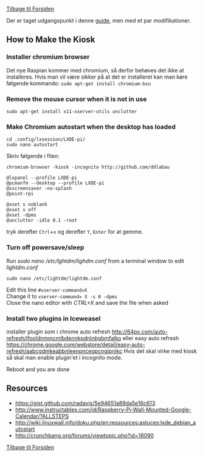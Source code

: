 [Tilbage til Forsiden](https://github.com/DDlabAU/raspberry-pi/tree/Omstrukturering)

Der er taget udgangspunkt i denne [guide](https://medium.com/stories-from-upstatement/how-to-build-a-web-kiosk-with-a-raspberry-pi-some-cables-and-a-tv-3dc2724acaa1 "raspberry pi kiosk mode"), men med et par modifikationer.

## How to Make the Kiosk

### Installer chromium browser
Det nye Raspian kommer med chromium, så derfor behøves det ikke at installeres.
Hvis man vil være sikker på at det er installeret kan man køre følgende kommando: `sudo apt-get install chromium-bsu`

### Remove the mouse cursor when it is not in use
`sudo apt-get install x11-xserver-utils unclutter`

### Make Chromium autostart when the desktop has loaded
```
cd .config/lxsession/LXDE-pi/
sudo nano autostart
```
Skriv følgende i filen:
```
chromium-browser -kiosk -incognito http://github.com/ddlabau

@lxpanel --profile LXDE-pi
@pcmanfm --desktop --profile LXDE-pi
@xscreensaver -no-splash
@point-rpi

@xset s noblank
@xset s off
@xset -dpms
@unclutter -idle 0.1 -root
```
tryk derefter `Ctrl`+`x` og derefter `Y`, `Enter` for at gemme.

### Turn off powersave/sleep

Run *sudo nano /etc/lghtdm/lighdm.conf* from a terminal window to edit *lightdm.conf*
```
sudo nano /etc/lightdm/lightdm.conf
```
Edit this line `#xserver-command=X`  
Change it to `xserver-command= X -s 0 -dpms`  
Close the nano editor with *CTRL+X* and save the file when asked


### Install two plugins in Iceweasel
installer plugin som i chrome
auto refresh
http://64px.com/auto-refresh/ifooldnmmcmlbdennkpdnlnbgbmfalko
eller easy auto refresh
https://chrome.google.com/webstore/detail/easy-auto-refresh/aabcgdmkeabbnleenpncegpcngjpnjkc
Hvis det skal virke med kiosk så skal man enable plugin'et i incognito mode.


Reboot and you are done

## Resources
- https://gist.github.com/radavis/5e94651a89da5e16c613
- http://www.instructables.com/id/Raspberry-Pi-Wall-Mounted-Google-Calendar/?ALLSTEPS
- http://wiki.linuxwall.info/doku.php/en:ressources:astuces:lxde_debian_autostart
- http://crunchbang.org/forums/viewtopic.php?id=18090


[Tilbage til Forsiden](https://github.com/DDlabAU/raspberry-pi/tree/Omstrukturering)

